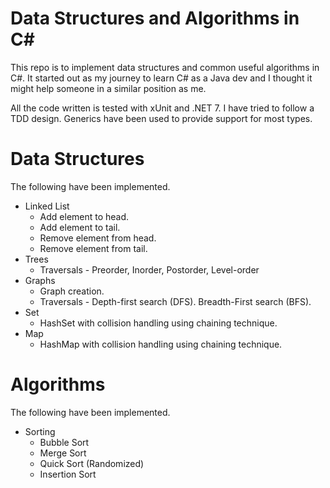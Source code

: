 # Data Structures and Algorithms in C#
This repo is to implement data structures and common useful algorithms in C#.
It started out as my journey to learn C# as a Java dev and I thought it might help someone in a similar position as me.

All the code written is tested with xUnit and .NET 7. I have tried to follow a TDD design. Generics have been used to provide support for most types.

# Data Structures
The following have been implemented.

- Linked List
  - Add element to head.
  - Add element to tail.
  - Remove element from head.
  - Remove element from tail.
- Trees
  - Traversals - Preorder, Inorder, Postorder, Level-order
- Graphs
  - Graph creation.
  - Traversals - Depth-first search (DFS). Breadth-First search (BFS).
- Set
  - HashSet with collision handling using chaining technique.
- Map
  - HashMap with collision handling using chaining technique.

# Algorithms

The following have been implemented.

- Sorting
  - Bubble Sort
  - Merge Sort
  - Quick Sort (Randomized)
  - Insertion Sort

